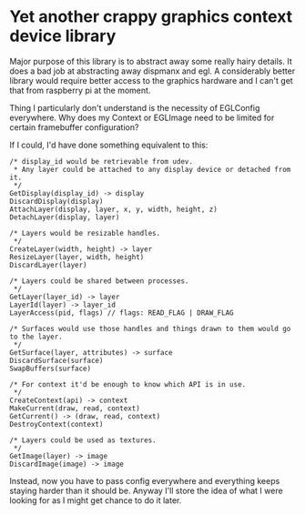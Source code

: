 # Yet another crappy graphics context device library

Major purpose of this library is to abstract away some really hairy details. It does a bad job at abstracting away dispmanx and egl. A considerably better library would require better access to the graphics hardware and I can't get that from raspberry pi at the moment.

Thing I particularly don't understand is the necessity of EGLConfig everywhere. Why does my Context or EGLImage need to be limited for certain framebuffer configuration?

If I could, I'd have done something equivalent to this:

    /* display_id would be retrievable from udev.
     * Any layer could be attached to any display device or detached from it.
     */
    GetDisplay(display_id) -> display
    DiscardDisplay(display)
    AttachLayer(display, layer, x, y, width, height, z)
    DetachLayer(display, layer)

    /* Layers would be resizable handles.
     */
    CreateLayer(width, height) -> layer
    ResizeLayer(layer, width, height)
    DiscardLayer(layer)

    /* Layers could be shared between processes.
     */
    GetLayer(layer_id) -> layer
    LayerId(layer) -> layer_id
    LayerAccess(pid, flags) // flags: READ_FLAG | DRAW_FLAG

    /* Surfaces would use those handles and things drawn to them would go to the layer.
     */
    GetSurface(layer, attributes) -> surface
    DiscardSurface(surface)
    SwapBuffers(surface)

    /* For context it'd be enough to know which API is in use.
     */
    CreateContext(api) -> context
    MakeCurrent(draw, read, context)
    GetCurrent() -> (draw, read, context)
    DestroyContext(context)

    /* Layers could be used as textures.
     */
    GetImage(layer) -> image
    DiscardImage(image) -> image

Instead, now you have to pass config everywhere and everything keeps staying harder than it should be. Anyway I'll store the idea of what I were looking for as I might get chance to do it later.
